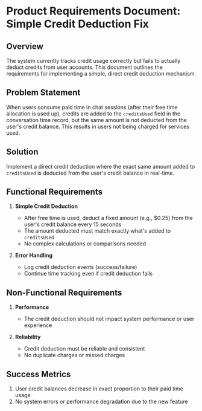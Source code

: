 # Product Requirements Document: Simple Credit Deduction Fix

## Overview
The system currently tracks credit usage correctly but fails to actually deduct credits from user accounts. This document outlines the requirements for implementing a simple, direct credit deduction mechanism.

## Problem Statement
When users consume paid time in chat sessions (after their free time allocation is used up), credits are added to the `creditsUsed` field in the conversation time record, but the same amount is not deducted from the user's credit balance. This results in users not being charged for services used.

## Solution
Implement a direct credit deduction where the exact same amount added to `creditsUsed` is deducted from the user's credit balance in real-time.

## Functional Requirements
1. **Simple Credit Deduction**
   - After free time is used, deduct a fixed amount (e.g., $0.25) from the user's credit balance every 15 seconds
   - The amount deducted must match exactly what's added to `creditsUsed`
   - No complex calculations or comparisons needed

2. **Error Handling**
   - Log credit deduction events (success/failure)
   - Continue time tracking even if credit deduction fails

## Non-Functional Requirements
1. **Performance**
   - The credit deduction should not impact system performance or user experience
   
2. **Reliability**
   - Credit deduction must be reliable and consistent
   - No duplicate charges or missed charges

## Success Metrics
1. User credit balances decrease in exact proportion to their paid time usage
2. No system errors or performance degradation due to the new feature 
